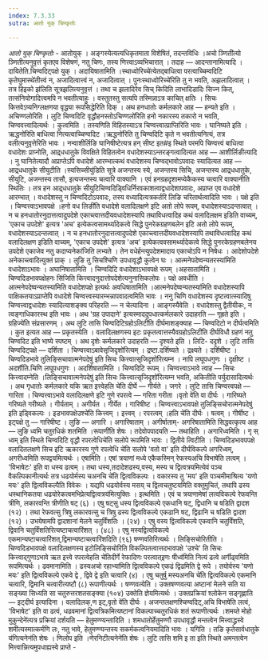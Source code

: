 ```yaml
---
index: 7.3.33
sutra: आतो युक् चिण्कृतोः

---
```

_आतो युक् चिण्कृतोः_ - आतोयुक् । अङ्गस्येत्यत्यधिकृतमाता विशेषितं, तदन्तविधिः ।अचो ञ्णिती॑त्यो ञ्णितीत्यनुवृत्तं कृतएव विशेषणं, नतु चिणः, तस्य णित्त्वाऽव्यभिचारात् । तदाह —  आदन्तानामित्यादि । दायितेति.चिण्वदिट्पक्षे युक् । अदायिषातामिति ।स्थाध्वोरिच्चे॑त्येतद्बाधित्वा परत्वाच्चिम्वदिटि कृतेघुमास्थे॑तीत्त्वं न, अजादित्वात्त्वं न, अजादित्वात् । पुनःस्थाध्वोरिच्चे॑रिति तु न भवति, अझलादित्वात् । तत्र हिइको झ॑लिति सूत्रझलित्यनुवृत्तं । तथा च झलादिरेव सिच् किदिति लाभादिडादिः सिज्न कित्, तत्संनियोगादित्त्वमपि न भवतीत्याहुः । वस्तुतस्तु सत्यपि तस्मिन्नाऽत्र काचित् क्षतिः । सिचः कित्तवेऽप्यनिग्लक्षणया वृद्ध्या रूपसिद्धेरिति दिक् । अथ हनधातोः कर्मलकारे आह —  हन्यते इति । अचिण्णलोरिति । लुटि चिण्वदिटि वृद्धौहनस्तोऽचिण्णलो॑रिति हनो नकारस्य तकारो न भवति, चिण्ववत्त्वादित्यर्थः । कुत्वमिति । तस्यणिति विहितस्याऽत्र चिण्वत्त्वात्प्राप्तिरिति भावः । घानिष्यते इति ।ऋद्धनो॑रिति बाधित्वा नित्यत्वाच्चिण्वदिट ।ऋद्धनो॑रिति तु चिण्वदिटि कृते न भवतीत्यनित्यं, तत्र वलीत्यनुवृत्तेरिति भावः । नन्वाशीर्लिङि घानिषीष्टेत्यत्र हन् सीष्ट इत#इ स्थिते परमपि चिण्वत्त्वं बाधित्वा वधादेशः प्राप्नोति, आद्र्धधातुके विवक्षिते विहितत्वेन वधादेशस्याऽन्तरङ्गत्वादित्यत आह —  आशीर्लिङीत्यादि । नु घानितेत्यादौ अप्राप्तेऽपि वधादेशे आरम्भात्कथं वधादेशस्य चिण्वद्भावोऽपवादः स्यादित्यत आह —  आद्र्धधातुके सीयुटीति ।स्यसिच्सीयु॑डिति सूत्रे अजन्तस्य स्ये, अजन्तस्य सिचि, अजन्तस्य आद्र्धधातुके, सीयुटि, अजन्तस्य तासौ, इत्यजन्तस्य चत्वारि वाक्यानि । एवं हनग्रहदृशामप्येकैकस्य चत्वारि वाक्यानीति स्थितिः । तत्र हन आद्र्धधातुके सीयुटिचिण्वदिड्विधिर्निरवकाशत्वाद्वधादेशापवादः, अप्राप्त एव वधादेशे आरम्भात् । वधादेशस्तु न चिण्वदिटोऽपवादः, तस्य वध्यादित्यत्रकर्तरि लिङि चरितार्थत्वादिति भावः । पक्षे इति । चिण्वत्त्वाऽभावपक्षे ।हनो वध लिङी॑ति वधादेशे वलादिलक्षणे इटि अतो लोपे रूपम्, वधादेशस्याऽदन्तत्वात् । न च हनधातोरनुदात्तत्वादुपदेशे एकाच्त्वात्तदीयवधादेशस्यापि तथाविधत्वादिह कथं वलादिलक्षम इडिति वाच्यम्, 'एकाच उपदेशे' इत्यत्र 'अच' इत्येकत्वसामर्थ्यादेकत्वे सिद्धे पुनरेकग्रहणबलेन इटि अतो लोपे रूपम्, वधादेशस्याऽदन्तत्वात् । न च हनधातोरनुदात्तत्वादुपदेशे एकाच्त्वात्तदीयवधादेशस्यापि तथाविधत्वादिह कथं वलादिलक्षण इडिति वाच्यम्, 'एकाच उपदेशे' इत्यत्र 'अच' इत्येकत्ववसामर्थ्यादेकत्वे सिद्धे पुनरकेग्रहणबलेनय उपदेशे एकाजेव नतु कदाप्यनेका॑जिति लभ्यते । तेन वधेर्हन्त्युपदेशमादाय एकाचोऽपि न निषेधः । आदेशोपदेशे अनेकाच्त्वादित्युक्तं प्राक् । लुङि तु सिचश्चिणि उपधावृद्धौ कुत्वेन घः ।	आत्मनेपदेष्वन्यतरस्या॑मिति वधादेशाऽभावः । अघानिषातामिति । चिण्वदिटि वधादेशाऽभावपक्षे रूपम् ।अहसातामिति । चिण्वदिडभावपक्षेहनः सि॑जिति कित्त्वादनुदात्तोपदेशेत्यनुनासिकलोपः । पक्षे अवधीति ।आत्मनेपदेष्वन्यतस्या॑मिति वधादेशपक्षे इत्यर्थः अवधिषातामिति ।आत्मनेपदेष्वन्यतस्या॑मिति वधादेशस्यापि पाक्षिकतयाऽप्राप्तेपि वधादेशे चिण्वत्त्वस्यारम्भन्नापवादत्वमिति भावः । ननु चिणि वधादेशस्य दृष्टत्वात्स्यादिषु चिण्वत्त्वाद्वधादेशः स्यादित्याशङ्क्य परिहरति —  न चेत्यादिना । आङ्गस्यैवेति । वधादेशस्तु द्वैतीयीकः, न त्वङ्गाधिकारस्थ इति भावः । अथ 'ग्रह उपादाने' इत्यस्माददुपधात्कर्मलकारे उदाहरति —  गृह्रते इति ।ग्रहिज्ये॑ति संप्रसारणम् । अथ लुटि तासि चिण्वदिटिग्रहोऽलिटी॑ति दीर्घमाशङ्क्याह —  चिण्वदिटो न दीर्घत्वमिति । कुत इत्यत आह —  प्रकृतस्येति । वलादिलक्षणस्य इटः प्रकृतत्वात्तस्यैवग्रहोऽलिटी॑ति दीर्घविधौ ग्रहणं नतु चिण्वदिट इति भाष्ये स्पष्टम् । अथ दृशेः कर्मलकारे उदाहरति —  दृश्यते इति । लिटि- ददृशे । लुटि तासि चिण्वदिट्पक्षे —  दर्शिता । चिण्वत्त्वाऽबावेसृजिदृशो॑रित्यम् । द्रष्टा.दर्शिष्यते । द्रक्ष्यते । दर्शिषीष्ट । चिण्वदिडभावे तुलिङ्सिचावात्मनेपदेषु॑ इति सिचः कित्त्वात्सृजिदृशो॑रित्यम्न । नापि लघूपधगुणः । दृक्षीष्ट । अदर्शीति.चिणि लघूपधगुणः । अदर्शिषातामिति । चिण्वदिटि रूपम् । चिण्वत्त्वाऽभावे त्वाह — सिचः कित्त्वादम्नेति ।लिङ्सिचावात्मनेपदेषु॑ इति सिचः कित्त्वात्सृजिदृशो॑रित्यम्न भवति, अकितीति पर्युदासादित्यर्थः । अथ गृधातोः कर्मलकारे यकि ऋत इत्त्वेहलि चे॑ति दीर्घे —  गीर्यते । जगरे । लुटि तासि चिण्वत्त्वपक्षे —  गारिता । चिण्वत्त्वाऽभावे वलादिलक्षणे इटि गुणे रपरत्वे —  गरिता गरीता ।वृतो वे॑ति वा दीर्घः । गारिष्यते गरिष्यते गरीष्यते । गीर्यताम् । अगीर्यत । गीर्येत । गारिषीष्ट । चिण्वत्त्वाऽभावपक्षे तुलिङ्सिचोरात्मनेपदेषु॑ इति इड्विकल्पः । इडभावपक्षेउश्चे॑ति कित्त्वम् । इत्त्वम् । रपरत्वम् ।हलि चे॑ति दीर्घः । षत्वम् । गीर्षीष्ट । इट्पक्षे तु  — गारिषीष्ट । लुङि —  अगारि । अगारिषाताम् । अगीर्षाताम्- अगरिषातामिति सिद्धवत्कृत्य आह —  लुङि ध्वमि चतुरधिकं शतमिति ।रूपाणी॑ति शेषः । तदेवोपपादयति —  तथाहिति । अगारिध्वमिति । गृ स् ध्वम् इति स्थिते चिण्वदिटि वृद्धौ रपरत्वेधिचे॑ति सलोपे रूपमिति भावः । द्वितीये त्विटीति । चिण्वदिडभावपपक्षे वलादितलक्षणे सिच इटि ऋकारस्य गुणे रपत्वेधि चे॑ति सलोपे 'वतो वा' इति दीर्घविकल्पे अगरिध्वम्, अगरीध्वमिति रूपद्वयमित्यर्थः । एषामिति । एषां त्रयाणां मध्ये एकैकस्मिन् रेफस्यअचि विभाषे॑ति लत्वम् । 'विभाषेटः' इति वा धस्य ढत्वम् । तथा धस्य,तदादेशढस्य,वस्य, मस्य च द्वित्वत्रयमित्येवं पञ्च वैकल्पिकानीत्यर्थः तत्र धढयोर्मस्य चअनचि चे॑ति द्वित्वविकल्पः । वकारस्य तु 'मय' इति पञ्चमीमाश्रित्य 'यणो मयः' इति द्वित्वविकल्पैति विवेकः । यद्यपि धढयोर्वस्य मसय् च द्वित्वचतुष्टयमिति वक्तुमुचितं, तथापि ढस्य धस्थानिकतया धढयोरेकत्वमभिप्रेत्यद्वित्वत्रय॑मित्युक्तिः । इत्थमिति । एवं च त्रयाणामेषां लत्वविकल्पे रेफवन्ति त्रीणि, लकारवन्ति त्रीणीति षट् (६) । एषु षट्सु धस्य द्वित्वविकल्पे एकधानि षट्, द्विधानि च षडिति द्वादश (१२) । तथा रेफवत्सु त्रिषु लकारवत्सु च त्रिषु ढस्य द्वित्वविकल्पे एकढानि षट्, द्विढानि च षडिति द्वादश (१२) । उभयेषामपि द्वादशानां मेलने चतुर्विंशतिः । (२४) । एषु वस्य द्वित्वविकल्पे एकवानि चतुर्विंशति, द्विवानि चतुर्विंशतिरित्यष्टाचत्वारिंशत् । (४८) । एषु मस्यद्वित्वविकल्पे एकमान्यष्टाचत्वारिंशत्,द्विमान्यष्टाचत्वारिंशदिति (९६) षण्णवतिरित्यर्थः । लिङ्सिचोरितीति । चिण्वदिडभावपक्षे वलादिलक्षणस्य इटोलिङ्सिचोरिति विकल्पितत्वात्तदभावपक्षे 'उश्चे' ति सिचः कित्त्वाद्गुणाऽभावे ऋत इत्त्वे रपरत्वेहलि चे॑तिदीर्गे रेफादिणः परत्वात्इणः षीध्व॑मिति नित्यं ढत्वे अर्गीढ्वमिति रूपमित्यर्थः । ढवमानामिति । ढस्यअचो रहाभ्या॑मिति द्वित्वविकल्पे एकढं द्विढमिति द्वे रूपे । तयोर्वस्य 'यणो मयः' इति द्वित्वविकल्पे एकवे द्वे , द्विवे द्वे इति चत्वारि (४) । एषु चतुर्षु मस्यअनचि चे॑ति द्वित्वविकल्पे एकमानि चत्वारि, द्विमानि चत्वारीत्यष्टौ (८) रूपाणीत्यर्थः । षण्णवत्येति । उक्तषण्णवत्या अष्टानां मेलने सति या सङ्ख्या सिध्यति सा चतुरुत्तरशतसङ्क्या (१०४) उक्तेति ज्ञेयमित्यर्थः । उक्तप्रक्रियां श्लोकेन सङ्गृह्णाति —  इट्दीर्घ इत्यादिना । वलादिलक्,ण इट्,वृतो वे॑ति दीर्घः । अजन्तलक्षणश्चिण्वदिट्,अचि विभाषे॑ति लत्वं, 'विभाषेट' इति वा ढत्वं, धढवमानां द्वित्वत्रिकमित्यष्टानां विकल्पाच्चतुरधिकं शतं रूपाणीत्यर्थः ।शमय्ते मोहो मुकुन्देने॑त्यत्र प्रक्रियां दर्शयति —  हेतुमण्ण्यन्तादिति । शमधातोर्हेतुमण्णौ उपधावृद्धौ मन्तत्वेन मित्त्वाद्ध्रस्वे शमीत्यस्मात्कर्मणि लः, नतु भावे, हेतुमण्ण्यन्तस्य सकर्मकत्वनियमादिति भावः । यगिति । तङि कृतेसार्वधातुके य॑गित्यनेन॑ति शेषः । णिलोप इति ।णेरनिटीत्यनेने॑ति शेषः । लुटि तासि शमि इ ता इति स्थिते अमन्तत्वेन मित्त्वान्नित्यमुपधाह्यस्वे प्राप्ते -